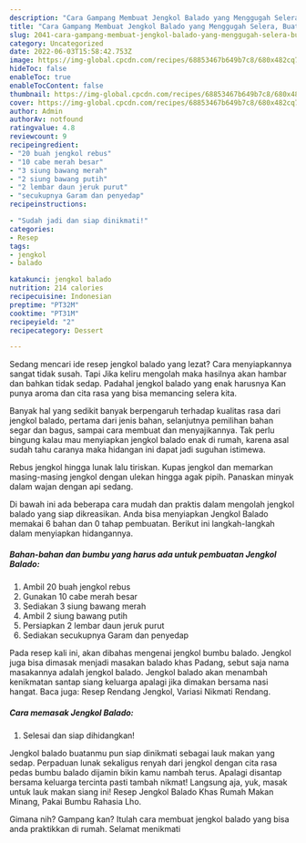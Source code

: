 ```yaml
---
description: "Cara Gampang Membuat Jengkol Balado yang Menggugah Selera, Buat Buka Puasa Bisa Manjain Lidah"
title: "Cara Gampang Membuat Jengkol Balado yang Menggugah Selera, Buat Buka Puasa Bisa Manjain Lidah"
slug: 2041-cara-gampang-membuat-jengkol-balado-yang-menggugah-selera-buat-buka-puasa-bisa-manjain-lidah
category: Uncategorized
date: 2022-06-03T15:58:42.753Z
image: https://img-global.cpcdn.com/recipes/68853467b649b7c8/680x482cq70/jengkol-balado-foto-resep-utama.jpg
hideToc: false
enableToc: true
enableTocContent: false
thumbnail: https://img-global.cpcdn.com/recipes/68853467b649b7c8/680x482cq70/jengkol-balado-foto-resep-utama.jpg
cover: https://img-global.cpcdn.com/recipes/68853467b649b7c8/680x482cq70/jengkol-balado-foto-resep-utama.jpg
author: Admin
authorAv: notfound
ratingvalue: 4.8
reviewcount: 9
recipeingredient:
- "20 buah jengkol rebus"
- "10 cabe merah besar"
- "3 siung bawang merah"
- "2 siung bawang putih"
- "2 lembar daun jeruk purut"
- "secukupnya Garam dan penyedap"
recipeinstructions:

- "Sudah jadi dan siap dinikmati!"
categories:
- Resep
tags:
- jengkol
- balado

katakunci: jengkol balado 
nutrition: 214 calories
recipecuisine: Indonesian
preptime: "PT32M"
cooktime: "PT31M"
recipeyield: "2"
recipecategory: Dessert

---
```



Sedang mencari ide resep jengkol balado yang lezat? Cara menyiapkannya sangat tidak susah. Tapi Jika keliru mengolah maka hasilnya akan hambar dan bahkan tidak sedap. Padahal jengkol balado yang enak harusnya Kan punya aroma dan cita rasa yang bisa memancing selera kita.


Banyak hal yang sedikit banyak berpengaruh terhadap kualitas rasa dari jengkol balado, pertama dari jenis bahan, selanjutnya pemilihan bahan segar dan bagus, sampai cara membuat dan menyajikannya. Tak perlu bingung kalau mau menyiapkan jengkol balado enak di rumah, karena asal sudah tahu caranya maka hidangan ini dapat jadi suguhan istimewa.

Rebus jengkol hingga lunak lalu tiriskan. Kupas jengkol dan memarkan masing-masing jengkol dengan ulekan hingga agak pipih. Panaskan minyak dalam wajan dengan api sedang.


Di bawah ini ada beberapa cara mudah dan praktis dalam mengolah jengkol balado yang siap dikreasikan. Anda bisa menyiapkan Jengkol Balado memakai 6 bahan dan 0 tahap pembuatan. Berikut ini langkah-langkah dalam menyiapkan hidangannya.

<!--inarticleads1-->

##### Bahan-bahan dan bumbu yang harus ada untuk pembuatan Jengkol Balado:

1. Ambil 20 buah jengkol rebus
1. Gunakan 10 cabe merah besar
1. Sediakan 3 siung bawang merah
1. Ambil 2 siung bawang putih
1. Persiapkan 2 lembar daun jeruk purut
1. Sediakan secukupnya Garam dan penyedap


Pada resep kali ini, akan dibahas mengenai jengkol bumbu balado. Jengkol juga bisa dimasak menjadi masakan balado khas Padang, sebut saja nama masakannya adalah jengkol balado. Jengkol balado akan menambah kenikmatan santap siang keluarga apalagi jika dimakan bersama nasi hangat. Baca juga: Resep Rendang Jengkol, Variasi Nikmati Rendang. 

<!--inarticleads2-->

##### Cara memasak Jengkol Balado:


1. Selesai dan siap dihidangkan!

Jengkol balado buatanmu pun siap dinikmati sebagai lauk makan yang sedap. Perpaduan lunak sekaligus renyah dari jengkol dengan cita rasa pedas bumbu balado dijamin bikin kamu nambah terus. Apalagi disantap bersama keluarga tercinta pasti tambah nikmat! Langsung aja, yuk, masak untuk lauk makan siang ini! Resep Jengkol Balado Khas Rumah Makan Minang, Pakai Bumbu Rahasia Lho. 

Gimana nih? Gampang kan? Itulah cara membuat jengkol balado yang bisa anda praktikkan di rumah. Selamat menikmati
